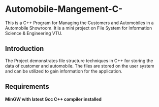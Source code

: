 # Automobile-Mangement-C-
This is a C++ Program for Managing the Customers and Automobiles in a Automobile Showroom.
It is a mini project on File System for Information Science & Engineering VTU.  

## Introduction
The Project demonstrates file structure techniques in C++ for storing the data of customer and automobile.
The files are stored on the user system and can be utilized to gain information for the application.

## Requirements
#### MinGW with latest Gcc C++ compiler installed
